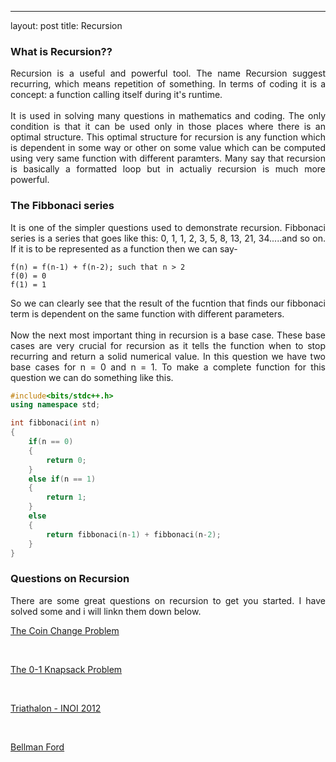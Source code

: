 ---
layout: post
title: Recursion

### What is Recursion??

<div style="text-align: justify">
Recursion is a useful and powerful tool. The name Recursion suggest recurring, which means repetition of something. In terms of coding it is a concept: a function calling itself during it's runtime. 
<br>
<br>
It is used in solving many questions in mathematics and coding. The only condition is that it can be used only in those places where there is an optimal structure. This optimal structure for recursion is any function which is dependent in some way or other on some value which can be computed using very same function with different paramters. Many say that recursion is basically a formatted loop but in actualiy recursion is much more powerful.
</div>

### The Fibbonaci series

<div style="text-align: justify">
It is one of the simpler questions used to demonstrate recursion. Fibbonaci series is a series that goes like this: 0, 1, 1, 2, 3, 5, 8, 13, 21, 34.....and so on. If it is to be represented as a function then we can say-
</div>

```
f(n) = f(n-1) + f(n-2); such that n > 2
f(0) = 0
f(1) = 1
``` 
<div style="text-align: justify">
So we can clearly see that the result of the fucntion that finds our fibbonaci term is dependent on the same function with different parameters. 
<br>
<br>
Now the next most important thing in recursion is a base case. These base cases are very crucial for recursion as it tells the function when to stop recurring and return a solid numerical value. In this question we have two base cases for n = 0 and n = 1. To make a complete function for this question we can do something like this.
</div>

```cpp
#include<bits/stdc++.h>
using namespace std;

int fibbonaci(int n)
{
    if(n == 0)
    {
        return 0;
    }
    else if(n == 1)
    {
        return 1;
    }
    else
    {
        return fibbonaci(n-1) + fibbonaci(n-2);
    }
}
```

### Questions on Recursion

<div style="text-align: justify">
There are some great questions on recursion to get you started. I have solved some and i will linkn them down below.
</div>

[The Coin Change Problem](https://www.vaibhav.github.io/coin)

<div>
    <br>
</div>

[The 0-1 Knapsack Problem](https://www.vaibhav.github.io/knapsack)

<div>
    <br>
</div>

[Triathalon - INOI 2012](https://www.vaibhav.github.io/Triathalon)

<div>
    <br>
</div>

[Bellman Ford](https://www.vaibhav.github.io/Bellman)